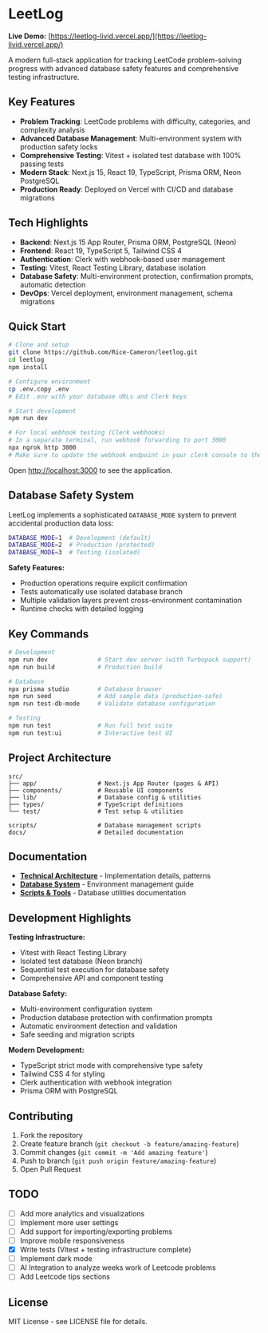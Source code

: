 # LeetLog

**Live Demo:** [https://leetlog-livid.vercel.app/](https://leetlog-livid.vercel.app/)

A modern full-stack application for tracking LeetCode problem-solving progress with advanced database safety features and comprehensive testing infrastructure.

## Key Features

- **Problem Tracking**: LeetCode problems with difficulty, categories, and complexity analysis
- **Advanced Database Management**: Multi-environment system with production safety locks
- **Comprehensive Testing**: Vitest + isolated test database with 100% passing tests
- **Modern Stack**: Next.js 15, React 19, TypeScript, Prisma ORM, Neon PostgreSQL
- **Production Ready**: Deployed on Vercel with CI/CD and database migrations

## Tech Highlights

- **Backend**: Next.js 15 App Router, Prisma ORM, PostgreSQL (Neon)
- **Frontend**: React 19, TypeScript 5, Tailwind CSS 4
- **Authentication**: Clerk with webhook-based user management
- **Testing**: Vitest, React Testing Library, database isolation
- **Database Safety**: Multi-environment protection, confirmation prompts, automatic detection
- **DevOps**: Vercel deployment, environment management, schema migrations

## Quick Start

```bash
# Clone and setup
git clone https://github.com/Rice-Cameron/leetlog.git
cd leetlog
npm install

# Configure environment
cp .env.copy .env
# Edit .env with your database URLs and Clerk keys

# Start development
npm run dev

# For local webhook testing (Clerk webhooks)
# In a separate terminal, run webhook forwarding to port 3000
npx ngrok http 3000
# Make sure to update the webhook endpoint in your clerk console to the new forwarding domain if you are using the free ngrok version
```

Open [http://localhost:3000](http://localhost:3000) to see the application.

## Database Safety System

LeetLog implements a sophisticated `DATABASE_MODE` system to prevent accidental production data loss:

```bash
DATABASE_MODE=1  # Development (default)
DATABASE_MODE=2  # Production (protected)  
DATABASE_MODE=3  # Testing (isolated)
```

**Safety Features:**
- Production operations require explicit confirmation
- Tests automatically use isolated database branch
- Multiple validation layers prevent cross-environment contamination
- Runtime checks with detailed logging

## Key Commands

```bash
# Development
npm run dev              # Start dev server (with Turbopack support)
npm run build            # Production build

# Database
npx prisma studio        # Database browser
npm run seed             # Add sample data (production-safe)
npm run test-db-mode     # Validate database configuration

# Testing
npm run test             # Run full test suite
npm run test:ui          # Interactive test UI
```

## Project Architecture

```
src/
├── app/                 # Next.js App Router (pages & API)
├── components/          # Reusable UI components
├── lib/                 # Database config & utilities
├── types/               # TypeScript definitions
└── test/                # Test setup & utilities

scripts/                 # Database management scripts
docs/                    # Detailed documentation
```

## Documentation

- **[Technical Architecture](./src/README.md)** - Implementation details, patterns
- **[Database System](./docs/DATABASE_MODES.md)** - Environment management guide  
- **[Scripts & Tools](./scripts/README.md)** - Database utilities documentation

## Development Highlights

**Testing Infrastructure:**
- Vitest with React Testing Library
- Isolated test database (Neon branch)
- Sequential test execution for database safety
- Comprehensive API and component testing

**Database Safety:**
- Multi-environment configuration system
- Production database protection with confirmation prompts
- Automatic environment detection and validation
- Safe seeding and migration scripts

**Modern Development:**
- TypeScript strict mode with comprehensive type safety
- Tailwind CSS 4 for styling
- Clerk authentication with webhook integration
- Prisma ORM with PostgreSQL

## Contributing

1. Fork the repository
2. Create feature branch (`git checkout -b feature/amazing-feature`)  
3. Commit changes (`git commit -m 'Add amazing feature'`)
4. Push to branch (`git push origin feature/amazing-feature`)
5. Open Pull Request

## TODO

- [ ] Add more analytics and visualizations
- [ ] Implement more user settings
- [ ] Add support for importing/exporting problems
- [ ] Improve mobile responsiveness
- [x] Write tests (Vitest + testing infrastructure complete)
- [ ] Implement dark mode
- [ ] AI Integration to analyze weeks work of Leetcode problems
- [ ] Add Leetcode tips sections

## License

MIT License - see LICENSE file for details.